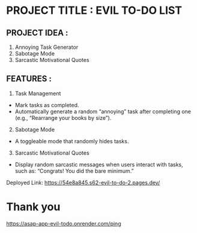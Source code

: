 # PROJECT TITLE : EVIL TO-DO LIST

## PROJECT IDEA : 
1. Annoying Task Generator
2. Sabotage Mode
3. Sarcastic Motivational Quotes

## FEATURES : 
1. Task Management 
- Mark tasks as completed.
- Automatically generate a random “annoying” task after completing one (e.g., “Rearrange your books by size”).

2. Sabotage Mode
- A toggleable mode that randomly hides tasks.

3. Sarcastic Motivational Quotes 
- Display random sarcastic messages when users interact with tasks, such as:
“Congrats! You did the bare minimum.”

Deployed Link: https://54e8a845.s62-evil-to-do-2.pages.dev/

# Thank you


https://asap-app-evil-todo.onrender.com/ping 